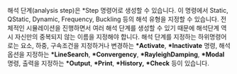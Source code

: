 해석 단계(analysis step)은 *Step 명령어로 생성할 수 있습니다. 이 명령에서 Static, QStatic, Dynamic, Frequency, Buckling 등의 해석 유형을 지정할 수 있습니다. 전체적인 시뮬레이션을 진행하면서 여러 해석 단계를 생성할 수 있기 때문에 해석단계 역시 자신만의 중복되지 않는 이름을 지정해야 합니다. 
  해석 단계를 지정하는 하위명령어로는 요소, 하중, 구속조건을 지정하거나 변경하는  __*Activate__, __*Inactivate__ 명령, 해석옵션을 지정하는 __*LineSearch__, __*Convergency__, __*RayleighDamping__, __*Modal__ 명령, 출력을 지정하는 __*Output__, __*Print__, __*History,__ __*Check__ 등이 있습니다. 